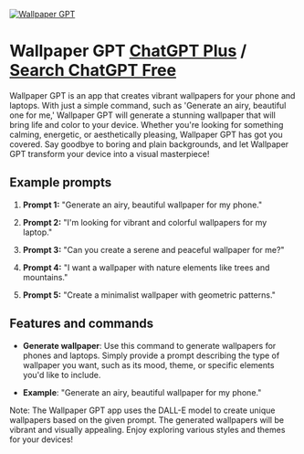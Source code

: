 
[![Wallpaper GPT](https://files.oaiusercontent.com/file-JGA7BbhNzrWmWlsiOV1cWCjX?se=2123-10-17T18%3A18%3A18Z&sp=r&sv=2021-08-06&sr=b&rscc=max-age%3D31536000%2C%20immutable&rscd=attachment%3B%20filename%3DChatGPT.png&sig=Vdk2bZKbZ3QDjyFYazB3l2l4jqg95Nyinh44gScpKH8%3D)](https://chat.openai.com/g/g-iQQ6Qfd6j-wallpaper-gpt)

# Wallpaper GPT [ChatGPT Plus](https://chat.openai.com/g/g-iQQ6Qfd6j-wallpaper-gpt) / [Search ChatGPT Free](https://gptcall.net/index.html#/?search=Wallpaper%20GPT)

Wallpaper GPT is an app that creates vibrant wallpapers for your phone and laptops. With just a simple command, such as 'Generate an airy, beautiful one for me,' Wallpaper GPT will generate a stunning wallpaper that will bring life and color to your device. Whether you're looking for something calming, energetic, or aesthetically pleasing, Wallpaper GPT has got you covered. Say goodbye to boring and plain backgrounds, and let Wallpaper GPT transform your device into a visual masterpiece!

## Example prompts

1. **Prompt 1:** "Generate an airy, beautiful wallpaper for my phone."

2. **Prompt 2:** "I'm looking for vibrant and colorful wallpapers for my laptop."

3. **Prompt 3:** "Can you create a serene and peaceful wallpaper for me?"

4. **Prompt 4:** "I want a wallpaper with nature elements like trees and mountains."

5. **Prompt 5:** "Create a minimalist wallpaper with geometric patterns."

## Features and commands

- **Generate wallpaper**: Use this command to generate wallpapers for phones and laptops. Simply provide a prompt describing the type of wallpaper you want, such as its mood, theme, or specific elements you'd like to include.

- **Example**: "Generate an airy, beautiful wallpaper for my phone."

Note: The Wallpaper GPT app uses the DALL-E model to create unique wallpapers based on the given prompt. The generated wallpapers will be vibrant and visually appealing. Enjoy exploring various styles and themes for your devices!


